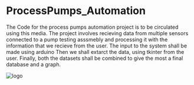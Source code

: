 # ProcessPumps_Automation

The Code for the process pumps automation project is to be circulated using this media. 
The project involves recieving data from multiple sensors connected to a pump testing asssmebly and processing it with the information that we recieve from the user.
The input to the system shall be made using arduino
Then we shall extarct the data, using tkinter from the user.
Finally, both the datasets shall be combined to give the most a final database and a graph.

![logo](https://github.com/AniMB/ProcessPumps_Automation/assets/120055908/a1b60576-649a-4aad-9b60-6af59522537f) 
